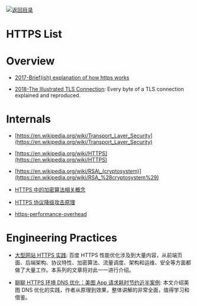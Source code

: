 [![返回目录](https://user-images.githubusercontent.com/5803001/38079637-ff0abcf0-3371-11e8-9b76-ad651620afc7.jpg)](https://github.com/wx-chevalier/Awesome-Lists) 
 
# HTTPS List

# Overview 

- [2017-Brief(ish) explanation of how https works](https://dev.to/ruidfigueiredo/briefish-explanation-of-how-https-works)

- [2018-The Illustrated TLS Connection](https://tls.ulfheim.net): Every byte of a TLS connection explained and reproduced.

# Internals

- [https://en.wikipedia.org/wiki/Transport_Layer_Security](https://en.wikipedia.org/wiki/Transport_Layer_Security)

- [https://en.wikipedia.org/wiki/HTTPS](https://en.wikipedia.org/wiki/HTTPS)

- [https://en.wikipedia.org/wiki/RSA\_(cryptosystem)](https://en.wikipedia.org/wiki/RSA_%28cryptosystem%29)

- [HTTPS 中的加密算法相关概念](http://foofish.net/https-symmetric.html)

- [HTTPS 协议降级攻击原理](http://www.tuicool.com/articles/vEVfIjb)

- [https-performance-overhead](https://www.keycdn.com/blog/https-performance-overhead/)

# Engineering Practices

- [大型网站 HTTPS 实践](https://mp.weixin.qq.com/s/bdLtUPDykAMCb_TR0nOdpw): 百度 HTTPS 性能优化涉及到大量内容，从前端页面、后端架构、协议特性、加密算法、流量调度、架构和运维、安全等方面都做了大量工作。本系列的文章将对此一一进行介绍。

- [聊聊 HTTPS 环境 DNS 优化：美图 App 请求耗时节约近半案例](https://mp.weixin.qq.com/s/-6A3101iUkYF0lULaebH-g): 本文介绍美图 DNS 优化的实践，作者从原理到效果，整体讲解的非常全面，值得学习和借鉴。
